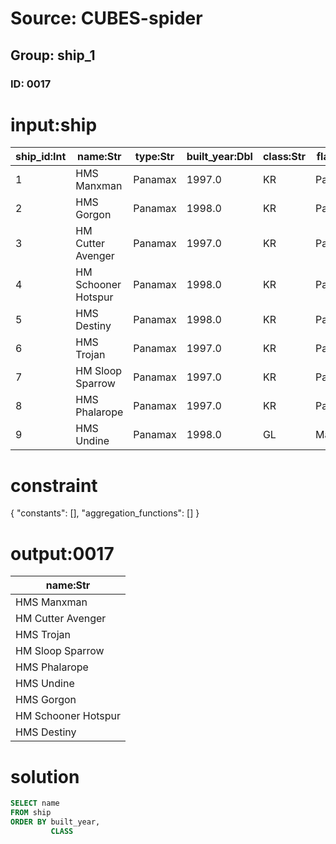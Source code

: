 # Source: CUBES-spider
## Group: ship_1
### ID: 0017

# input:ship

| ship_id:Int | name:Str | type:Str | built_year:Dbl | class:Str | flag:Str |
|---|---|---|---|---|---|
| 1 | HMS Manxman | Panamax | 1997.0 | KR | Panama |
| 2 | HMS Gorgon | Panamax | 1998.0 | KR | Panama |
| 3 | HM Cutter Avenger | Panamax | 1997.0 | KR | Panama |
| 4 | HM Schooner Hotspur | Panamax | 1998.0 | KR | Panama |
| 5 | HMS Destiny | Panamax | 1998.0 | KR | Panama |
| 6 | HMS Trojan | Panamax | 1997.0 | KR | Panama |
| 7 | HM Sloop Sparrow | Panamax | 1997.0 | KR | Panama |
| 8 | HMS Phalarope | Panamax | 1997.0 | KR | Panama |
| 9 | HMS Undine | Panamax | 1998.0 | GL | Malta |

# constraint

{
  "constants": [],
  "aggregation_functions": []
}

# output:0017

| name:Str |
|---|
| HMS Manxman |
| HM Cutter Avenger |
| HMS Trojan |
| HM Sloop Sparrow |
| HMS Phalarope |
| HMS Undine |
| HMS Gorgon |
| HM Schooner Hotspur |
| HMS Destiny |

# solution

```sql
SELECT name
FROM ship
ORDER BY built_year,
         CLASS
```
